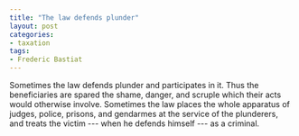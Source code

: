 ```yaml
---
title: "The law defends plunder"
layout: post
categories:
- taxation
tags:
- Frederic Bastiat
---
```


Sometimes the law defends plunder and participates in it. Thus the beneficiaries are spared the shame, danger, and scruple which their acts would otherwise involve. Sometimes the law places the whole apparatus of judges, police, prisons, and gendarmes at the service of the plunderers, and treats the victim --- when he defends himself --- as a criminal.